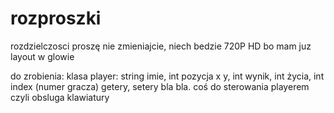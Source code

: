 rozproszki
==========
rozdzielczosci proszę nie zmieniajcie, niech bedzie 720P HD bo mam juz layout w glowie

do zrobienia: 
klasa player: 
string imie, int pozycja x y, int wynik, int życia, int index (numer gracza)
getery, setery bla bla.
coś do sterowania playerem czyli obsluga klawiatury
